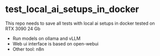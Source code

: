 # test_local_ai_setups_in_docker
This repo needs to save all tests with local ai setups in docker tested on RTX 3090 24 Gb

- Run models on ollama and vLLM
- Web ui interface is based on open-webui
- Other tool: n8n
